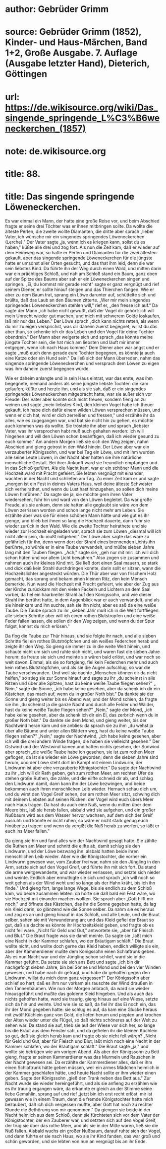 # author: Gebrüder Grimm
# source: Gebrüder Grimm (1852), Kinder- und Haus-Märchen, Band 1+2, Große Ausgabe. 7. Auflage (Ausgabe letzter Hand), Dieterich, Göttingen
# url: https://de.wikisource.org/wiki/Das_singende_springende_L%C3%B6weneckerchen_(1857)
# note: de.wikisource.org
# title: 88.

# title: Das singende springende Löweneckerchen.

Es war einmal ein Mann, der hatte eine große Reise vor, und beim Abschied fragte er seine drei Töchter was er ihnen mitbringen sollte. Da wollte die älteste Perlen, die zweite wollte Diamanten, die dritte aber sprach „lieber Vater, ich wünsche mir ein singendes springendes Löweneckerchen (Lerche)." Der Vater sagte „ja, wenn ich es kriegen kann, sollst du es haben," küßte alle drei und zog fort. Als nun die Zeit kam, daß er wieder auf dem Heimweg war, so hatte er Perlen und Diamanten für die zwei ältesten gekauft, aber das singende springende Löweneckerchen für die jüngste hatte er umsonst aller Orten gesucht, und das that ihm leid, denn sie war sein liebstes Kind. Da führte ihn der Weg durch einen Wald, und mitten darin war ein prächtiges Schloß, und nah am Schloß stand ein Baum, ganz oben auf der Spitze des Baums aber sah er ein Löweneckerchen singen und springen. „Ei, du kommst mir gerade recht" sagte er ganz vergnügt und rief seinem Diener, er sollte hinauf steigen und das Thierchen fangen. Wie er aber zu dem Baum trat, sprang ein Löwe darunter auf, schüttelte sich und brüllte, daß das Laub an den Bäumen zitterte. „Wer mir mein singendes springendes Löweneckerchen stehlen will," rief er, „den fresse ich auf." Da sagte der Mann „ich habe nicht gewußt, daß der Vogel dir gehört: ich will mein Unrecht wieder gut machen, und mich mit schwerem Golde loskaufen, laß mir nur das Leben." Der Löwe sprach „dich kann nichts retten, als wenn du mir zu eigen versprichst, was dir daheim zuerst begegnet;  willst du das aber thun, so schenke ich dir das Leben und den Vogel für deine Tochter obendrein." Der Mann aber weigerte sich und sprach „das könnte meine jüngste Tochter sein, die hat mich am liebsten und läuft mir immer entgegen, wenn ich nach Haus komme." Dem Diener aber war angst und er sagte „muß euch denn gerade eure Tochter begegnen, es könnte ja auch eine Katze oder ein Hund sein." Da ließ sich der Mann überreden, nahm das singende springende Löweneckerchen und versprach dem Löwen zu eigen was ihm daheim zuerst begegnen würde. 

Wie er daheim anlangte und in sein Haus eintrat, war das erste, was ihm begegnete, niemand anders als seine jüngste liebste Tochter: die kam gelaufen, küßte und herzte ihn, und als sie sah, daß er ein singendes springendes Löweneckerchen mitgebracht hatte, war sie außer sich vor Freude. Der Vater aber konnte sich nicht freuen, sondern fieng an zu weinen und sagte „mein liebstes Kind, den kleinen Vogel habe ich theuer gekauft, ich habe dich dafür einem wilden Löwen versprechen müssen, und wenn er dich hat, wird er dich zerreißen und fressen," und erzählte ihr da alles, wie es zugegangen war, und bat sie nicht hin zu gehen, es möchte auch kommen was da wollte. Sie tröstete ihn aber und sprach „liebster Vater, was ihr versprochen habt muß auch gehalten werden: ich will hingehen und will den Löwen schon besänftigen, daß ich wieder gesund zu euch komme." Am andern Morgen ließ sie sich den Weg zeigen, nahm Abschied und gieng getrost in den Wald hinein. Der Löwe aber war ein verzauberter Königssohn, und war bei Tag ein Löwe, und mit ihm wurden alle seine Leute Löwen, in der Nacht aber hatten sie ihre natürliche menschliche Gestalt. Bei ihrer Ankunft ward sie freundlich empfangen und in das Schloß geführt. Als die Nacht kam, war er ein schöner Mann und die Hochzeit ward mit Pracht gefeiert. Sie lebten vergnügt mit einander, wachten in der Nacht und schliefen am  Tag. Zu einer Zeit kam er und sagte „morgen ist ein Fest in deines Vaters Haus, weil deine älteste Schwester sich verheirathet, und wenn du Lust hast hinzugehen, so sollen dich meine Löwen hinführen." Da sagte sie ja, sie möchte gern ihren Vater wiedersehen, fuhr hin und ward von den Löwen begleitet. Da war große Freude, als sie ankam, denn sie hatten alle geglaubt sie wäre von dem Löwen zerrissen worden und schon lange nicht mehr am Leben. Sie erzählte aber was sie für einen schönen Mann hätte und wie gut es ihr gienge, und blieb bei ihnen so lang die Hochzeit dauerte, dann fuhr sie wieder zurück in den Wald. Wie die zweite Tochter heirathete und sie wieder zur Hochzeit eingeladen war, sprach sie zum Löwen „diesmal will ich nicht allein sein, du mußt mitgehen." Der Löwe aber sagte das wäre zu gefährlich für ihn, denn wenn dort der Strahl eines brennenden Lichts ihn berührte, so würde er in eine Taube verwandelt, und müßte sieben Jahre lang mit den Tauben fliegen. „Ach," sagte sie, „geh nur mit mir: ich will dich schon hüten und vor allem Licht bewahren." Also zogen sie zusammen und nahmen auch ihr kleines Kind mit. Sie ließ dort einen Saal mauern, so stark und dick daß kein Strahl durchdringen konnte, darin sollt er sitzen, wann die Hochzeitslichter angesteckt würden. Die Thür aber war von frischem Holz gemacht, das sprang und bekam einen kleinen Ritz, den kein Mensch bemerkte. Nun ward die Hochzeit mit Pracht gefeiert, wie aber der Zug aus der Kirche zurückkam mit den vielen Fackeln und Lichtern an dem Saal vorbei, da fiel ein haarbreiter Strahl auf den Königssohn, und wie dieser Strahl ihn berührt hatte, in dem Augenblick war er auch verwandelt, und als sie hineinkam und ihn suchte, sah sie ihn nicht, aber es saß da eine weiße Taube. Die Taube sprach zu ihr „sieben Jahr muß ich in die Welt fortfliegen: alle sieben Schritte aber will ich einen rothen Blutstropfen und eine weiße Feder fallen lassen, die sollen  dir den Weg zeigen, und wenn du der Spur folgst, kannst du mich erlösen." 

Da flog die Taube zur Thür hinaus, und sie folgte ihr nach, und alle sieben Schritte fiel ein rothes Blutströpfchen und ein weißes Federchen herab und zeigte ihr den Weg. So gieng sie immer zu in die weite Welt hinein, und schaute nicht um sich und ruhte sich nicht, und waren fast die sieben Jahre herum: da freute sie sich und meinte sie wären bald erlöst, und war noch so weit davon. Einmal, als sie so fortgieng, fiel kein Federchen mehr und auch kein rothes Blutströpfchen, und als sie die Augen aufschlug, so war die Taube verschwunden. Und weil sie dachte „Menschen können dir da nicht helfen," so stieg sie zur Sonne hinauf und sagte zu ihr „du scheinst in alle Ritzen und über alle Spitzen, hast du keine weiße Taube fliegen sehen?" „ Nein," sagte die Sonne, „ich habe keine gesehen, aber da schenk ich dir ein Kästchen, das mach auf, wenn du in großer Noth bist." Da dankte sie der Sonne und gieng weiter bis es Abend war, und der Mond schien, da fragte sie ihn „du scheinst ja die ganze Nacht und durch alle Felder und Wälder, hast du keine weiße Taube fliegen sehen?" „Nein," sagte der Mond, „ich habe keine gesehen, aber da schenk ich dir ein Ei, das zerbrich wenn du in großer Noth bist." Da dankte sie dem Mond, und gieng weiter, bis der Nachtwind heran kam und sie anblies: da sprach sie zu ihm „du wehst ja über alle Bäume und unter allen Blättern weg, hast du keine weiße Taube fliegen sehen?" „Nein," sagte der Nachtwind, „ich habe keine gesehen, aber ich will die drei andern Winde fragen, die haben sie vielleicht gesehen." Der Ostwind und der Westwind kamen und hatten nichts gesehen, der Südwind aber sprach „die weiße Taube habe ich gesehen, sie ist zum rothen Meer geflogen, da ist sie wieder ein Löwe geworden, denn die sieben Jahre sind herum, und der Löwe steht dort im Kampf mit einem Lindwurm,  der Lindwurm ist aber eine verzauberte Königstochter." Da sagte der Nachtwind zu ihr „ich will dir Rath geben, geh zum rothen Meer, am rechten Ufer da stehen große Ruthen, die zähle, und die eilfte schneid dir ab, und schlag den Lindwurm damit, dann kann ihn der Löwe bezwingen, und beide bekommen auch ihren menschlichen Leib wieder. Hernach schau dich um, und du wirst den Vogel Greif sehen, der am rothen Meer sitzt, schwing dich mit deinem Liebsten auf seinen Rücken: der Vogel wird euch übers Meer nach Haus tragen. Da hast du auch eine Nuß, wenn du mitten über dem Meere bist, laß sie herab fallen, alsbald wird sie aufgehen, und ein großer Nußbaum wird aus dem Wasser hervor wachsen, auf dem sich der Greif ausruht: und könnte er nicht ruhen, so wäre er nicht stark genug euch hinüber zu tragen: und wenn du vergißt die Nuß herab zu werfen, so läßt er euch ins Meer fallen." 

Da gieng sie hin und fand alles wie der Nachtwind gesagt hatte. Sie zählte die Ruthen am Meer und schnitt die eilfte ab, damit schlug sie den Lindwurm, und der Löwe bezwang ihn: alsbald hatten beide ihren menschlichen Leib wieder. Aber wie die Königstochter, die vorher ein Lindwurm gewesen war, vom Zauber frei war, nahm sie den Jüngling in den Arm, setzte sich auf den Vogel Greif, und führte ihn mit sich fort. Da stand die arme weitgewanderte, und war wieder verlassen, und setzte sich nieder und weinte. Endlich aber ermuthigte sie sich und sprach „ich will noch so weit gehen als der Wind weht und so lange als der Hahn kräht, bis ich ihn finde." Und gieng fort, lange lange Wege, bis sie endlich zu dem Schloß kam, wo beide zusammen lebten: da hörte sie daß bald ein Fest wäre, wo sie Hochzeit mit einander machen wollten. Sie sprach aber „Gott hilft mir noch," und öffnete das Kästchen, das ihr die Sonne gegeben hatte, da lag ein Kleid darin, so glänzend wie die Sonne selber. Da nahm sie es heraus und  zog es an und gieng hinauf in das Schloß, und alle Leute, und die Braut selber, sahen sie mit Verwunderung an; und das Kleid gefiel der Braut so gut, daß sie dachte es könnte ihr Hochzeitskleid geben, und fragte ob es nicht feil wäre. „Nicht für Geld und Gut," antwortete sie, „aber für Fleisch und Blut." Die Braut fragte was sie damit meinte. Da sagte sie „laßt mich eine Nacht in der Kammer schlafen, wo der Bräutigam schläft." Die Braut wollte nicht, und wollte doch gerne das Kleid haben, endlich willigte sie ein, aber der Kammerdiener mußte dem Königssohn einen Schlaftrunk geben. Als es nun Nacht war und der Jüngling schon schlief, ward sie in die Kammer geführt. Da setzte sie sich ans Bett und sagte „ich bin dir nachgefolgt sieben Jahre, bin bei Sonne und Mond und bei den vier Winden gewesen, und habe nach dir gefragt, und habe dir geholfen gegen den Lindwurm, willst du mich denn ganz vergessen?" Der Königssohn aber schlief so hart, daß es ihm nur vorkam als rauschte der Wind draußen in den Tannenbäumen. Wie nun der Morgen anbrach, da ward sie wieder hinausgeführt und mußte das goldene Kleid hingeben. Und als auch das nichts geholfen hatte, ward sie traurig, gieng hinaus auf eine Wiese, setzte sich da hin und weinte. Und wie sie so saß, da fiel ihr das Ei noch ein, das ihr der Mond gegeben hatte: sie schlug es auf, da kam eine Glucke heraus mit zwölf Küchlein ganz von Gold, die liefen herum und piepten und krochen der Alten wieder unter die Flügel, so daß nichts schöneres auf der Welt zu sehen war. Da stand sie auf, trieb sie auf der Wiese vor sich her, so lange bis die Braut aus dem Fenster sah, und da gefielen ihr die kleinen Küchlein so gut, daß sie gleich herab kam und fragte ob sie nicht feil wären? „Nicht für Geld und Gut, aber für Fleisch und Blut; laßt mich noch eine Nacht in der Kammer schlafen, wo der Bräutigam schläft." Die Braut sagte „ja," und wollte sie betrügen wie am vorigen Abend. Als  aber der Königssohn zu Bett gieng, fragte er seinen Kammerdiener was das Murmeln und Rauschen in der Nacht gewesen sei. Da erzählte der Kammerdiener alles, daß er ihm einen Schlaftrunk hätte geben müssen, weil ein armes Mädchen heimlich in der Kammer geschlafen hätte, und heute Nacht sollte er ihm wieder einen geben. Sagte der Königssohn „gieß den Trank neben das Bett aus." Zur Nacht wurde sie wieder hereingeführt, und als sie anfieng zu erzählen wie es ihr traurig ergangen wäre, da erkannte er gleich an der Stimme seine liebe Gemahlin, sprang auf und rief „jetzt bin ich erst recht erlöst, mir ist gewesen wie in einem Traum, denn die fremde Königstochter hatte mich bezaubert, daß ich dich vergessen mußte, aber Gott hat noch zu rechter Stunde die Bethörung von mir genommen." Da giengen sie beide in der Nacht heimlich aus dem Schloß, denn sie fürchteten sich vor dem Vater der Königstochter, der ein Zauberer war, und setzten sich auf den Vogel Greif, der trug sie über das rothe Meer, und als sie in der Mitte waren, ließ sie die Nuß fallen. Alsbald wuchs ein großer Nußbaum, darauf ruhte sich der Vogel, und dann führte er sie nach Haus, wo sie ihr Kind fanden, das war groß und schön geworden, und sie lebten von nun an vergnügt bis an ihr Ende. 

